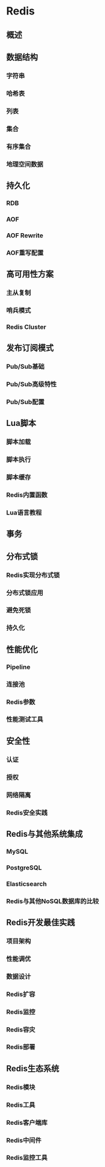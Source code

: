 # Redis

## 概述

## 数据结构

### 字符串

### 哈希表

### 列表

### 集合

### 有序集合

### 地理空间数据

## 持久化

### RDB

### AOF

### AOF Rewrite

### AOF重写配置

## 高可用性方案

### 主从复制

### 哨兵模式

### Redis Cluster

## 发布订阅模式

### Pub/Sub基础

### Pub/Sub高级特性

### Pub/Sub配置

## Lua脚本

### 脚本加载

### 脚本执行

### 脚本缓存

### Redis内置函数

### Lua语言教程

## 事务

## 分布式锁

### Redis实现分布式锁

### 分布式锁应用

### 避免死锁

### 持久化

## 性能优化

### Pipeline

### 连接池

### Redis参数

### 性能测试工具

## 安全性

### 认证

### 授权

### 网络隔离

### Redis安全实践

## Redis与其他系统集成

### MySQL

### PostgreSQL

### Elasticsearch

### Redis与其他NoSQL数据库的比较

## Redis开发最佳实践

### 项目架构

### 性能调优

### 数据设计

### Redis扩容

### Redis监控

### Redis容灾

### Redis部署

## Redis生态系统

### Redis模块

### Redis工具

### Redis客户端库

### Redis中间件

### Redis监控工具
